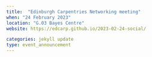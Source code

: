```yaml
---
title:  "Edinburgh Carpentries Networking meeting"
when: "24 February 2023"
location: "G.03 Bayes Centre"
website: https://edcarp.github.io/2023-02-24-social/

categories: jekyll update
type: event_announcement
---
```

